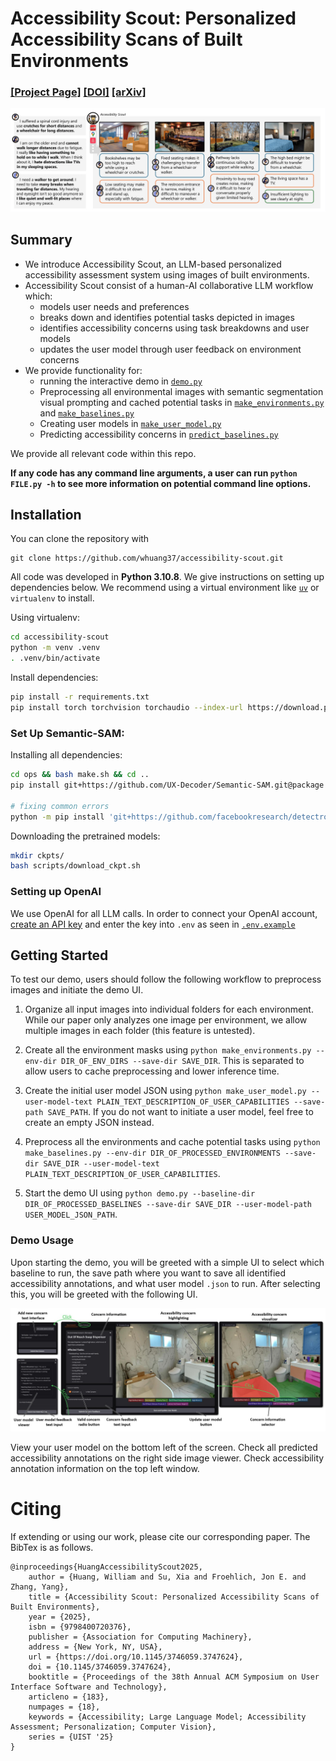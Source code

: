# Accessibility Scout: Personalized Accessibility Scans of Built Environments

### [[Project Page]]() [[DOI]](https://dl.acm.org/doi/10.1145/3746059.3747624) [[arXiv]](https://www.arxiv.org/abs/2507.23190)

![Teaser Image](./assets/teaser.png)

## Summary
- We introduce Accessibility Scout, an LLM-based personalized accessibility assessment system using images of built environments.
- Accessibility Scout consist of a human-AI collaborative LLM workflow which:
    - models user needs and preferences
    - breaks down and identifies potential tasks depicted in images
    - identifies accessibility concerns using task breakdowns and user models
    - updates the user model through user feedback on environment concerns
- We provide functionality for:
    - running the interactive demo in [```demo.py```](./demo.py)
    - Preprocessing all environmental images with semantic segmentation visual prompting and cached potential tasks in [```make_environments.py```](./make_environments.py) and [```make_baselines.py```](./make_baselines.py)
    - Creating user models in [```make_user_model.py```](./make_user_model.py)
    - Predicting accessibility concerns in [```predict_baselines.py```](./predict_baselines.py)

We provide all relevant code within this repo.

**If any code has any command line arguments, a user can run `python FILE.py -h` to see more information on potential command line options.**


## Installation

You can clone the repository with

```
git clone https://github.com/whuang37/accessibility-scout.git
```

All code was developed in **Python 3.10.8**. We give instructions on setting up dependencies below. We recommend using a virtual environment like [```uv```](https://docs.astral.sh/uv/) or ```virtualenv``` to install.

Using virtualenv:
```bash
cd accessibility-scout
python -m venv .venv
. .venv/bin/activate

```

Install dependencies:

```bash
pip install -r requirements.txt
pip install torch torchvision torchaudio --index-url https://download.pytorch.org/whl/cu118 # CUDA 11.8. Install Torch based on your local machine
```

### Set Up Semantic-SAM:

Installing all dependencies:
```bash
cd ops && bash make.sh && cd ..
pip install git+https://github.com/UX-Decoder/Semantic-SAM.git@package

# fixing common errors
python -m pip install 'git+https://github.com/facebookresearch/detectron2.git'
```

Downloading the pretrained models:
```bash
mkdir ckpts/
bash scripts/download_ckpt.sh
```

### Setting up OpenAI
We use OpenAI for all LLM calls. In order to connect your OpenAI account, [create an API key](https://platform.openai.com/docs/quickstart/create-and-export-an-api-key) and enter the key into ```.env``` as seen in [```.env.example```](./.env.example)


## Getting Started
To test our demo, users should follow the following workflow to preprocess images and initiate the demo UI.

1. Organize all input images into individual folders for each environment. While our paper only analyzes one image per environment, we allow multiple images in each folder (this feature is untested).

2. Create all the environment masks using ```python make_environments.py --env-dir DIR_OF_ENV_DIRS --save-dir SAVE_DIR```. This is separated to allow users to cache preprocessing and lower inference time.

3. Create the initial user model JSON using ```python make_user_model.py --user-model-text PLAIN_TEXT_DESCRIPTION_OF_USER_CAPABILITIES --save-path SAVE_PATH```. If you do not want to initiate a user model, feel free to create an empty JSON instead.

4. Preprocess all the environments and cache potential tasks using ```python make_baselines.py --env-dir DIR_OF_PROCESSED_ENVIRONMENTS --save-dir SAVE_DIR --user-model-text PLAIN_TEXT_DESCRIPTION_OF_USER_CAPABILITIES```.

5. Start the demo UI using ```python demo.py --baseline-dir DIR_OF_PROCESSED_BASELINES --save-dir SAVE_DIR --user-model-path USER_MODEL_JSON_PATH```.

### Demo Usage
Upon starting the demo, you will be greeted with a simple UI to select which baseline to run, the save path where you want to save all identified accessibility annotations, and what user model ```.json``` to run. After selecting this, you will be greeted with the following UI.

![Demo UI](./assets/demo-ui.jpg)

View your user model on the bottom left of the screen. Check all predicted accessibility annotations on the right side image viewer. Check accessibility annotation information on the top left window.

# Citing
If extending or using our work, please cite our corresponding paper. The BibTex is as follows.

```
@inproceedings{HuangAccessibilityScout2025,
    author = {Huang, William and Su, Xia and Froehlich, Jon E. and Zhang, Yang},
    title = {Accessibility Scout: Personalized Accessibility Scans of Built Environments},
    year = {2025},
    isbn = {9798400720376},
    publisher = {Association for Computing Machinery},
    address = {New York, NY, USA},
    url = {https://doi.org/10.1145/3746059.3747624},
    doi = {10.1145/3746059.3747624},
    booktitle = {Proceedings of the 38th Annual ACM Symposium on User Interface Software and Technology},
    articleno = {183},
    numpages = {18},
    keywords = {Accessibility; Large Language Model; Accessibility Assessment; Personalization; Computer Vision},
    series = {UIST '25}
}
```
